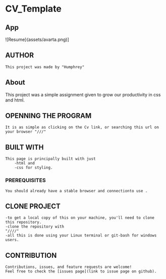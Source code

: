 # CV_Template

## App
![Resume}(assets/avarta.png)]


## AUTHOR
    This project was made by "Humphrey"

## About
   This project was a simple assignment given to grow our productivity in css and html. 

## OPENNING THE PROGRAM
    It is as simple as clicking on the Cv link, or searching this url on your browser "///"

## BUILT WITH
    This page is principally built with just 
        -html and 
        -css for styling.

### PREREQUISITES
    You should already have a stable browser and connectionto use .

## CLONE PROJECT
    -to get a local copy of this on your machine, you'll need to clone this repository.
    -clone the repository with
    "////"
    -all this is done using your Linux terminal or git-bash for windows users.

## CONTRIBUTION
    Contributions, issues, and feature requests are welcome!
    Feel free to check the [issues page](link to issue page on github).